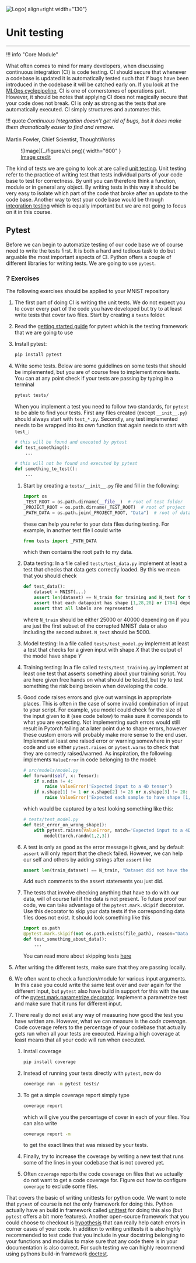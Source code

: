 ![Logo](../figures/icons/pytest.png){ align=right width="130"}

# Unit testing

---

!!! info "Core Module"

What often comes to mind for many developers, when discussing continuous integration (CI) is code testing.
CI should secure that whenever a codebase is updated it is automatically tested such that if bugs have been
introduced in the codebase it will be catched early on. If you look at the
[MLOps cyclepipeline](../figures/mlops-loop-en.jpg), CI is one of cornerstones of operations part. However, it
should be notes that applying CI does not magically secure that your code does not break. CI is only as strong as the
tests that are automatically executed. CI simply structures and automates this.

!!! quote
    *Continuous Integration doesn’t get rid of bugs, but it does make them dramatically easier to find and remove.*
    <br> <br>
    Martin Fowler, Chief Scientist, ThoughtWorks

<figure markdown>
![Image](../figures/ci.png){ width="600" }
<figcaption>
<a href="https://devhumor.com/media/tests-won-t-fail-if-you-don-t-write-tests"> Image credit </a>
</figcaption>
</figure>

The kind of tests we are going to look at are called [unit testing](https://en.wikipedia.org/wiki/Unit_testing). Unit
testing refer to the practice of writing test that tests individual parts of your code base to test for correctness. By
unit you can therefore think a function, module or in general any object. By writing tests in this way it should be
very easy to isolate which part of the code that broke after an update to the code base. Another way to test your code
base would be through [integration testing](https://en.wikipedia.org/wiki/Integration_testing) which is equally
important but we are not going to focus on it in this course.

## Pytest

Before we can begin to automatize testing of our code base we of course need to write the tests first. It is both a hard
and tedious task to do but arguable the most important aspects of CI. Python offers a couple of different libraries
for writing tests. We are going to use `pytest`.

### ❔ Exercises

The following exercises should be applied to your MNIST repository

1. The first part of doing CI is writing the unit tests. We do not expect you to cover every part
    of the code you have developed but try to at least write tests that cover two files. Start by
    creating a `tests` folder.

2. Read the [getting started guide](https://docs.pytest.org/en/6.2.x/getting-started.html) for pytest
    which is the testing framework that we are going to use

3. Install pytest:

    ```bash
    pip install pytest
    ```

4. Write some tests. Below are some guidelines on some tests that should be implemented, but
    you are of course free to implement more tests. You can at any point check if your tests are
    passing by typing in a terminal

    ```bash
    pytest tests/
    ```

    When you implement a test you need to follow two standards, for `pytest` to be able to find your tests. First any
    files created (except `__init__.py`) should always start with `test_*.py`. Secondly, any test implemented needs to be
    wrapped into its own function that again needs to start with `test_`:

    ```python
    # this will be found and executed by pytest
    def test_something():
        ...

    # this will not be found and executed by pytest
    def something_to_test():
        ...
    ```

    1. Start by creating a `tests/__init__.py` file and fill in the following:

        ```python
        import os
        _TEST_ROOT = os.path.dirname(__file__)  # root of test folder
        _PROJECT_ROOT = os.path.dirname(_TEST_ROOT)  # root of project
        _PATH_DATA = os.path.join(_PROJECT_ROOT, "Data")  # root of data
        ```

        these can help you refer to your data files during testing. For example, in another test
        file I could write

        ```python
        from tests import _PATH_DATA
        ```

        which then contains the root path to my data.

    2. Data testing: In a file called `tests/test_data.py` implement at least a test that checks that data gets
        correctly loaded. By this we mean that you should check

        ```python
        def test_data():
            dataset = MNIST(...)
            assert len(dataset) == N_train for training and N_test for test
            assert that each datapoint has shape [1,28,28] or [784] depending on how you choose to format
            assert that all labels are represented
        ```

        where `N_train` should be either 25000 or 40000 depending on if you are just the first
        subset of the corrupted MNIST data or also including the second subset. `N_test` should
        be 5000.

    3. Model testing: In a file called `tests/test_model.py` implement at least a test that
        checks for a given input with shape *X* that the output of the model have shape *Y*

    4. Training testing: In a file called `tests/test_training.py` implement at least one
        test that asserts something about your training script. You are here given free hands on
        what should be tested, but try to test something the risk being broken when developing the code.

    5. Good code raises errors and give out warnings in appropriate places. This is often in
        the case of some invalid combination of input to your script. For example, you model
        could check for the size of the input given to it (see code below) to make sure it corresponds
        to what you are expecting. Not implementing such errors would still result in Pytorch failing
        at a later point due to shape errors, however these custom errors will probably make more sense
        to the end user. Implement at least one raised error or warning somewhere in your code and
        use either `pytest.raises` or `pytest.warns` to check that they are correctly raised/warned.
        As inspiration, the following implements `ValueError` in code belonging to the model:

        ```python
        # src/models/model.py
        def forward(self, x: Tensor):
            if x.ndim != 4:
                raise ValueError('Expected input to a 4D tensor')
            if x.shape[1] != 1 or x.shape[2] != 28 or x.shape[3] != 28:
                raise ValueError('Expected each sample to have shape [1, 28, 28]')
        ```

        which would be captured by a test looking something like this:

        ```python
        # tests/test_model.py
        def test_error_on_wrong_shape():
            with pytest.raises(ValueError, match='Expected input to a 4D tensor')
                model(torch.randn(1,2,3))
        ```

    6. A test is only as good as the error message it gives, and by default `assert`
        will only report that the check failed. However, we can help our self and others by adding
        strings after `assert` like

        ```python
        assert len(train_dataset) == N_train, "Dataset did not have the correct number of samples"
        ```

        Add such comments to the assert statements you just did.

    7. The tests that involve checking anything that have to do with our data, will of course fail
        if the data is not present. To future proof our code, we can take advantage of the
        `pytest.mark.skipif` decorator. Use this decorator to skip your data tests if the corresponding
        data files does not exist. It should look something like this

        ```python
        import os.path
        @pytest.mark.skipif(not os.path.exists(file_path), reason="Data files not found")
        def test_something_about_data():
            ...
        ```

        You can read more about skipping tests [here](https://docs.pytest.org/en/latest/how-to/skipping.html)

5. After writing the different tests, make sure that they are passing locally.

6. We often want to check a function/module for various input arguments. In this case you could
    write the same test over and over again for the different input, but `pytest` also have build
    in support for this with the use of the
    [pytest.mark.parametrize decorator](https://docs.pytest.org/en/6.2.x/parametrize.html).
    Implement a parametrize test and make sure that it runs for different input.

7. There really do not exist any way of measuring how good the test you have written are. However,
    what we can measure is the *code coverage*. Code coverage refers to the percentage of your
    codebase that actually gets run when all your tests are executed. Having a high coverage
    at least means that all your code will run when executed.

    1. Install coverage

        ```bash
        pip install coverage
        ```

    2. Instead of running your tests directly with `pytest`, now do

        ```bash
        coverage run -m pytest tests/
        ```

    3. To get a simple coverage report simply type

        ```bash
        coverage report
        ```

        which will give you the percentage of cover in each of your files. You can also write

        ```bash
        coverage report -m
        ```

        to get the exact lines that was missed by your tests.

    4. Finally, try to increase the coverage by writing a new test that runs some
        of the lines in your codebase that is not covered yet.

    5. Often `coverage` reports the code coverage on files that we actually do not want
        to get a code coverage for. Figure out how to configure `coverage` to exclude
        some files.

That covers the basic of writing unittests for python code. We want to note that `pytest` of course is not the only
framework for doing this. Python actually have an build in framework called
[unittest](https://docs.python.org/3/library/unittest.html) for doing this also (but `pytest` offers a bit more
features). Another open-source framework that you could choose to checkout is
[hypothesis](https://github.com/HypothesisWorks/hypothesis) that can really help catch errors in corner cases of your
code. In addition to writing unittests it is also highly recommended to test code that you include in your
docstring belonging to your functions and modulus to make sure that any code there is in your documentation is also
correct. For such testing we can highly recommend using pythons build-in framework
[doctest](https://docs.python.org/3/library/doctest.html).
